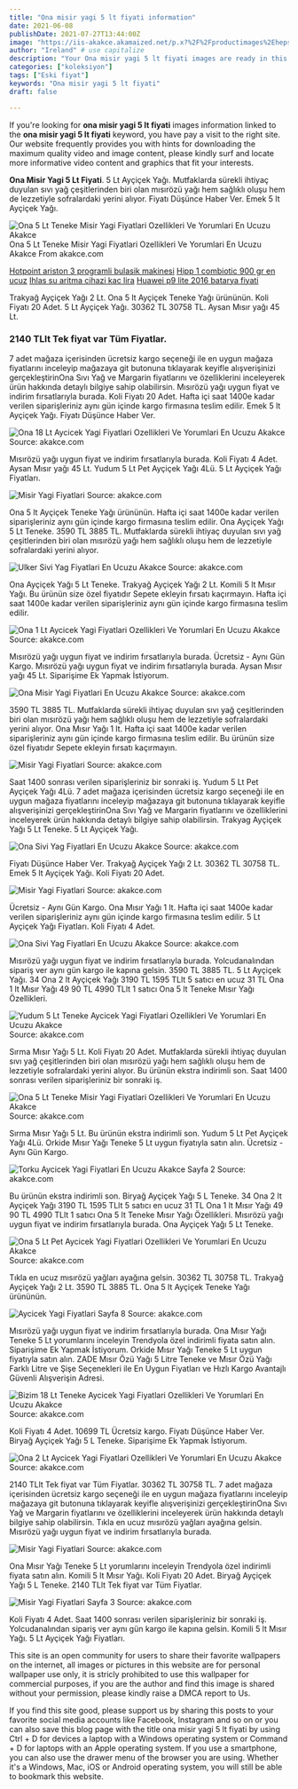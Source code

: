 ```yaml
---
title: "Ona misir yagi 5 lt fiyati information"
date: 2021-06-08
publishDate: 2021-07-27T13:44:00Z
image: "https://iis-akakce.akamaized.net/p.x?%2F%2Fproductimages%2Ehepsiburada%2Enet%2Fs%2F55%2F600%2F11215593373746%2Ejpg"
author: "Ireland" # use capitalize
description: "Your Ona misir yagi 5 lt fiyati images are ready in this website. Ona misir yagi 5 lt fiyati are a topic that is being searched for and liked by netizens today. You can Get the Ona misir yagi 5 lt fiyati files here. Download all free photos."
categories: ["koleksiyon"]
tags: ["Eski fiyat"]
keywords: "Ona misir yagi 5 lt fiyati"
draft: false

---
```


If you're looking for **ona misir yagi 5 lt fiyati** images information linked to the **ona misir yagi 5 lt fiyati** keyword, you have pay a visit to the right  site.  Our website frequently  provides you with  hints  for downloading  the maximum  quality video and image  content, please kindly surf and locate more informative video content and graphics  that fit your interests.

**Ona Misir Yagi 5 Lt Fiyati**. 5 Lt Ayçiçek Yağı. Mutfaklarda sürekli ihtiyaç duyulan sıvı yağ çeşitlerinden biri olan mısırözü yağı hem sağlıklı oluşu hem de lezzetiyle sofralardaki yerini alıyor. Fiyatı Düşünce Haber Ver. Emek 5 lt Ayçiçek Yağı.

![Ona 5 Lt Teneke Misir Yagi Fiyatlari Ozellikleri Ve Yorumlari En Ucuzu Akakce](https://cdn.akakce.com/ona/ona-5-lt-teneke-misir-yagi-x.jpg "Ona 5 Lt Teneke Misir Yagi Fiyatlari Ozellikleri Ve Yorumlari En Ucuzu Akakce")
Ona 5 Lt Teneke Misir Yagi Fiyatlari Ozellikleri Ve Yorumlari En Ucuzu Akakce From akakce.com

[Hotpoint ariston 3 programli bulasik makinesi](/hotpoint-ariston-3-programli-bulasik-makinesi/)
[Hipp 1 combiotic 900 gr en ucuz](/hipp-1-combiotic-900-gr-en-ucuz/)
[Ihlas su aritma cihazi kac lira](/ihlas-su-aritma-cihazi-kac-lira/)
[Huawei p9 lite 2016 batarya fiyati](/huawei-p9-lite-2016-batarya-fiyati/)

Trakyağ Ayçiçek Yağı 2 Lt. Ona 5 lt Ayçiçek Teneke Yağı ürününün. Koli Fiyatı 20 Adet. 5 Lt Ayçiçek Yağı. 30362 TL 30758 TL. Aysan Mısır yağı 45 Lt.

### 2140 TLlt Tek fiyat var Tüm Fiyatlar.

7 adet mağaza içerisinden ücretsiz kargo seçeneği ile en uygun mağaza fiyatlarını inceleyip mağazaya git butonuna tıklayarak keyifle alışverişinizi gerçekleştirinOna Sıvı Yağ ve Margarin fiyatlarını ve özelliklerini inceleyerek ürün hakkında detaylı bilgiye sahip olabilirsin. Mısırözü yağı uygun fiyat ve indirim fırsatlarıyla burada. Koli Fiyatı 20 Adet. Hafta içi saat 1400e kadar verilen siparişleriniz aynı gün içinde kargo firmasına teslim edilir. Emek 5 lt Ayçiçek Yağı. Fiyatı Düşünce Haber Ver.


![Ona 18 Lt Aycicek Yagi Fiyatlari Ozellikleri Ve Yorumlari En Ucuzu Akakce](https://cdn.akakce.com/ona/ona-18-lt-aycicek-yagi-z.jpg "Ona 18 Lt Aycicek Yagi Fiyatlari Ozellikleri Ve Yorumlari En Ucuzu Akakce")
Source: akakce.com

Mısırözü yağı uygun fiyat ve indirim fırsatlarıyla burada. Koli Fiyatı 4 Adet. Aysan Mısır yağı 45 Lt. Yudum 5 Lt Pet Ayçiçek Yağı 4Lü. 5 Lt Ayçiçek Yağı Fiyatları.

![Misir Yagi Fiyatlari](https://cdn.akakce.com/bizim/bizim-5-lt-teneke-misir-yagi-x.jpg "Misir Yagi Fiyatlari")
Source: akakce.com

Ona 5 lt Ayçiçek Teneke Yağı ürününün. Hafta içi saat 1400e kadar verilen siparişleriniz aynı gün içinde kargo firmasına teslim edilir. Ona Ayçiçek Yağı 5 Lt Teneke. 3590 TL 3885 TL. Mutfaklarda sürekli ihtiyaç duyulan sıvı yağ çeşitlerinden biri olan mısırözü yağı hem sağlıklı oluşu hem de lezzetiyle sofralardaki yerini alıyor.

![Ulker Sivi Yag Fiyatlari En Ucuzu Akakce](https://iis-akakce.akamaized.net/p.x?%2F%2Fcdn%2Edsmcdn%2Ecom%2Fty39%2Fproduct%2Fmedia%2Fimages%2F20201228%2F18%2F43057594%2F124325873%2F1%2F1%5Forg%5Fzoom%2Ejpg%3FboutiqueId%3D61%26merchantId%3D322295 "Ulker Sivi Yag Fiyatlari En Ucuzu Akakce")
Source: akakce.com

Ona Ayçiçek Yağı 5 Lt Teneke. Trakyağ Ayçiçek Yağı 2 Lt. Komili 5 lt Mısır Yağı. Bu ürünün size özel fiyatıdır Sepete ekleyin fırsatı kaçırmayın. Hafta içi saat 1400e kadar verilen siparişleriniz aynı gün içinde kargo firmasına teslim edilir.

![Ona 1 Lt Aycicek Yagi Fiyatlari Ozellikleri Ve Yorumlari En Ucuzu Akakce](https://cdn.akakce.com/ona/ona-1-lt-aycicek-yagi-z.jpg "Ona 1 Lt Aycicek Yagi Fiyatlari Ozellikleri Ve Yorumlari En Ucuzu Akakce")
Source: akakce.com

Mısırözü yağı uygun fiyat ve indirim fırsatlarıyla burada. Ücretsiz - Aynı Gün Kargo. Mısırözü yağı uygun fiyat ve indirim fırsatlarıyla burada. Aysan Mısır yağı 45 Lt. Siparişime Ek Yapmak İstiyorum.

![Ona Misir Yagi Fiyatlari En Ucuzu Akakce](https://cdn.akakce.com/iv/10022/745/745595543x.jpg "Ona Misir Yagi Fiyatlari En Ucuzu Akakce")
Source: akakce.com

3590 TL 3885 TL. Mutfaklarda sürekli ihtiyaç duyulan sıvı yağ çeşitlerinden biri olan mısırözü yağı hem sağlıklı oluşu hem de lezzetiyle sofralardaki yerini alıyor. Ona Mısır Yağı 1 lt. Hafta içi saat 1400e kadar verilen siparişleriniz aynı gün içinde kargo firmasına teslim edilir. Bu ürünün size özel fiyatıdır Sepete ekleyin fırsatı kaçırmayın.

![Misir Yagi Fiyatlari](https://cdn.akakce.com/sirma/sirma-5-lt-teneke-misir-yagi-x.jpg "Misir Yagi Fiyatlari")
Source: akakce.com

Saat 1400 sonrası verilen siparişleriniz bir sonraki iş. Yudum 5 Lt Pet Ayçiçek Yağı 4Lü. 7 adet mağaza içerisinden ücretsiz kargo seçeneği ile en uygun mağaza fiyatlarını inceleyip mağazaya git butonuna tıklayarak keyifle alışverişinizi gerçekleştirinOna Sıvı Yağ ve Margarin fiyatlarını ve özelliklerini inceleyerek ürün hakkında detaylı bilgiye sahip olabilirsin. Trakyag Ayçiçek Yağı 5 Lt Teneke. 5 Lt Ayçiçek Yağı.

![Ona Sivi Yag Fiyatlari En Ucuzu Akakce](https://cdn.akakce.com/ona/ona-5-lt-aycicek-yagi-x.jpg "Ona Sivi Yag Fiyatlari En Ucuzu Akakce")
Source: akakce.com

Fiyatı Düşünce Haber Ver. Trakyağ Ayçiçek Yağı 2 Lt. 30362 TL 30758 TL. Emek 5 lt Ayçiçek Yağı. Koli Fiyatı 20 Adet.

![Misir Yagi Fiyatlari](https://cdn.akakce.com/bizim/bizim-2-lt-misir-yagi-x.jpg "Misir Yagi Fiyatlari")
Source: akakce.com

Ücretsiz - Aynı Gün Kargo. Ona Mısır Yağı 1 lt. Hafta içi saat 1400e kadar verilen siparişleriniz aynı gün içinde kargo firmasına teslim edilir. 5 Lt Ayçiçek Yağı Fiyatları. Koli Fiyatı 4 Adet.

![Ona Sivi Yag Fiyatlari En Ucuzu Akakce](https://iis-akakce.akamaized.net/p.x?%2F%2Fmcdn01%2Egittigidiyor%2Enet%2F65214%2F652140167%5F0%2Ejpg "Ona Sivi Yag Fiyatlari En Ucuzu Akakce")
Source: akakce.com

Mısırözü yağı uygun fiyat ve indirim fırsatlarıyla burada. Yolcudanalından sipariş ver aynı gün kargo ile kapına gelsin. 3590 TL 3885 TL. 5 Lt Ayçiçek Yağı. 34 Ona 2 lt Ayçiçek Yağı 3190 TL 1595 TLlt 5 satıcı en ucuz 31 TL Ona 1 lt Mısır Yağı 49 90 TL 4990 TLlt 1 satıcı Ona 5 lt Teneke Mısır Yağı Özellikleri.

![Yudum 5 Lt Teneke Aycicek Yagi Fiyatlari Ozellikleri Ve Yorumlari En Ucuzu Akakce](https://cdn.akakce.com/yudum/yudum-5-lt-teneke-aycicek-yagi-z.jpg "Yudum 5 Lt Teneke Aycicek Yagi Fiyatlari Ozellikleri Ve Yorumlari En Ucuzu Akakce")
Source: akakce.com

Sırma Mısır Yağı 5 Lt. Koli Fiyatı 20 Adet. Mutfaklarda sürekli ihtiyaç duyulan sıvı yağ çeşitlerinden biri olan mısırözü yağı hem sağlıklı oluşu hem de lezzetiyle sofralardaki yerini alıyor. Bu ürünün ekstra indirimli son. Saat 1400 sonrası verilen siparişleriniz bir sonraki iş.

![Ona 5 Lt Teneke Misir Yagi Fiyatlari Ozellikleri Ve Yorumlari En Ucuzu Akakce](https://cdn.akakce.com/ona/ona-5-lt-teneke-misir-yagi-x.jpg "Ona 5 Lt Teneke Misir Yagi Fiyatlari Ozellikleri Ve Yorumlari En Ucuzu Akakce")
Source: akakce.com

Sırma Mısır Yağı 5 Lt. Bu ürünün ekstra indirimli son. Yudum 5 Lt Pet Ayçiçek Yağı 4Lü. Orkide Mısır Yağı Teneke 5 Lt uygun fiyatıyla satın alın. Ücretsiz - Aynı Gün Kargo.

![Torku Aycicek Yagi Fiyatlari En Ucuzu Akakce Sayfa 2](https://cdn.akakce.com/iv/12088/103/1036460138x.jpg "Torku Aycicek Yagi Fiyatlari En Ucuzu Akakce Sayfa 2")
Source: akakce.com

Bu ürünün ekstra indirimli son. Biryağ Ayçiçek Yağı 5 L Teneke. 34 Ona 2 lt Ayçiçek Yağı 3190 TL 1595 TLlt 5 satıcı en ucuz 31 TL Ona 1 lt Mısır Yağı 49 90 TL 4990 TLlt 1 satıcı Ona 5 lt Teneke Mısır Yağı Özellikleri. Mısırözü yağı uygun fiyat ve indirim fırsatlarıyla burada. Ona Ayçiçek Yağı 5 Lt Teneke.

![Ona 5 Lt Pet Aycicek Yagi Fiyatlari Ozellikleri Ve Yorumlari En Ucuzu Akakce](https://iis-akakce.akamaized.net/p.z?%2F%2Fproductimages%2Ehepsiburada%2Enet%2Fs%2F69%2F600%2F110000010000904%2Ejpg "Ona 5 Lt Pet Aycicek Yagi Fiyatlari Ozellikleri Ve Yorumlari En Ucuzu Akakce")
Source: akakce.com

Tıkla en ucuz mısırözü yağları ayağına gelsin. 30362 TL 30758 TL. Trakyağ Ayçiçek Yağı 2 Lt. 3590 TL 3885 TL. Ona 5 lt Ayçiçek Teneke Yağı ürününün.

![Aycicek Yagi Fiyatlari Sayfa 8](https://cdn.akakce.com/zade/zade-1-lt-zeytinyagi-1-lt-aycicek-yagi-x.jpg "Aycicek Yagi Fiyatlari Sayfa 8")
Source: akakce.com

Mısırözü yağı uygun fiyat ve indirim fırsatlarıyla burada. Ona Mısır Yağı Teneke 5 Lt yorumlarını inceleyin Trendyola özel indirimli fiyata satın alın. Siparişime Ek Yapmak İstiyorum. Orkide Mısır Yağı Teneke 5 Lt uygun fiyatıyla satın alın. ZADE Mısır Özü Yağı 5 Litre Teneke ve Mısır Özü Yağı Farklı Litre ve Şişe Seçenekleri ile En Uygun Fiyatları ve Hızlı Kargo Avantajlı Güvenli Alışverişin Adresi.

![Bizim 18 Lt Teneke Aycicek Yagi Fiyatlari Ozellikleri Ve Yorumlari En Ucuzu Akakce](https://cdn.akakce.com/bizim/bizim-18-lt-teneke-aycicek-yagi-z.jpg "Bizim 18 Lt Teneke Aycicek Yagi Fiyatlari Ozellikleri Ve Yorumlari En Ucuzu Akakce")
Source: akakce.com

Koli Fiyatı 4 Adet. 10699 TL Ücretsiz kargo. Fiyatı Düşünce Haber Ver. Biryağ Ayçiçek Yağı 5 L Teneke. Siparişime Ek Yapmak İstiyorum.

![Ona 2 Lt Aycicek Yagi Fiyatlari Ozellikleri Ve Yorumlari En Ucuzu Akakce](https://cdn.akakce.com/ona/ona-2-lt-aycicek-yagi-x.jpg "Ona 2 Lt Aycicek Yagi Fiyatlari Ozellikleri Ve Yorumlari En Ucuzu Akakce")
Source: akakce.com

2140 TLlt Tek fiyat var Tüm Fiyatlar. 30362 TL 30758 TL. 7 adet mağaza içerisinden ücretsiz kargo seçeneği ile en uygun mağaza fiyatlarını inceleyip mağazaya git butonuna tıklayarak keyifle alışverişinizi gerçekleştirinOna Sıvı Yağ ve Margarin fiyatlarını ve özelliklerini inceleyerek ürün hakkında detaylı bilgiye sahip olabilirsin. Tıkla en ucuz mısırözü yağları ayağına gelsin. Mısırözü yağı uygun fiyat ve indirim fırsatlarıyla burada.

![Misir Yagi Fiyatlari](https://iis-akakce.akamaized.net/p.x?%2F%2Fayb%2Eakinoncdn%2Ecom%2Fproducts%2F2021%2F05%2F06%2F29445%2Fd3c44c01%2Dfa99%2D471b%2D9286%2D3f8fef4d4ac1%2Ejpg "Misir Yagi Fiyatlari")
Source: akakce.com

Ona Mısır Yağı Teneke 5 Lt yorumlarını inceleyin Trendyola özel indirimli fiyata satın alın. Komili 5 lt Mısır Yağı. Koli Fiyatı 20 Adet. Biryağ Ayçiçek Yağı 5 L Teneke. 2140 TLlt Tek fiyat var Tüm Fiyatlar.

![Misir Yagi Fiyatlari Sayfa 3](https://iis-akakce.akamaized.net/p.x?%2F%2Fproductimages%2Ehepsiburada%2Enet%2Fs%2F55%2F600%2F11215593373746%2Ejpg "Misir Yagi Fiyatlari Sayfa 3")
Source: akakce.com

Koli Fiyatı 4 Adet. Saat 1400 sonrası verilen siparişleriniz bir sonraki iş. Yolcudanalından sipariş ver aynı gün kargo ile kapına gelsin. Komili 5 lt Mısır Yağı. 5 Lt Ayçiçek Yağı Fiyatları.

This site is an open community for users to share their favorite wallpapers on the internet, all images or pictures in this website are for personal wallpaper use only, it is stricly prohibited to use this wallpaper for commercial purposes, if you are the author and find this image is shared without your permission, please kindly raise a DMCA report to Us.

If you find this site good, please support us by sharing this posts to your favorite social media accounts like Facebook, Instagram and so on or you can also save this blog page with the title ona misir yagi 5 lt fiyati by using Ctrl + D for devices a laptop with a Windows operating system or Command + D for laptops with an Apple operating system. If you use a smartphone, you can also use the drawer menu of the browser you are using. Whether it's a Windows, Mac, iOS or Android operating system, you will still be able to bookmark this website.
